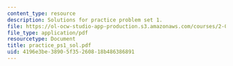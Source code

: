 ```yaml
---
content_type: resource
description: Solutions for practice problem set 1.
file: https://ol-ocw-studio-app-production.s3.amazonaws.com/courses/2-032-dynamics-fall-2004/4196e3be38905f35260818b486386891_practice_ps1_sol.pdf
file_type: application/pdf
resourcetype: Document
title: practice_ps1_sol.pdf
uid: 4196e3be-3890-5f35-2608-18b486386891
---
```

